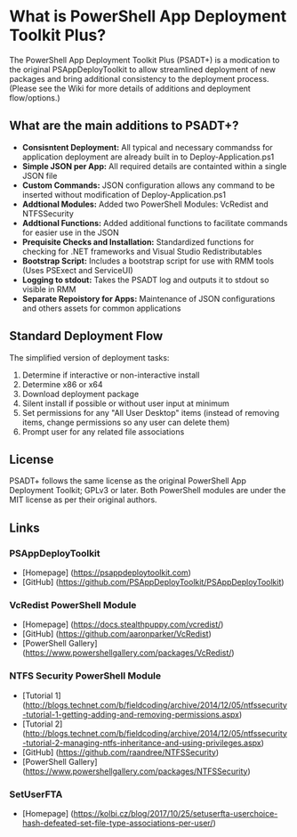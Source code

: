 # What is PowerShell App Deployment Toolkit Plus?

The PowerShell App Deployment Toolkit Plus (PSADT+) is a modication to the original PSAppDeployToolkit to allow streamlined deployment of new packages and bring additional consistency to the deployment process. (Please see the Wiki for more details of additions and deployment flow/options.)

## What are the main additions to PSADT+?

- **Consisntent Deployment:** All typical and necessary commandss for application deployment are already built in to Deploy-Application.ps1
- **Simple JSON per App:** All required details are containted within a single JSON file
- **Custom Commands:** JSON configuration allows any command to be inserted without modification of Deploy-Application.ps1
- **Addtional Modules:** Added two PowerShell Modules: VcRedist and NTFSSecurity
- **Addtional Functions:** Added additional functions to facilitate commands for easier use in the JSON
- **Prequisite Checks and Installation:** Standardized functions for checking for .NET frameworks and Visual Studio Redistributables
- **Bootstrap Script:** Includes a bootstrap script for use with RMM tools (Uses PSExect and ServiceUI)
- **Logging to stdout:** Takes the PSADT log and outputs it to stdout so visible in RMM
- **Separate Repoistory for Apps:** Maintenance of JSON configurations and others assets for common applications
 
## Standard Deployment Flow

The simplified version of deployment tasks:
    
1. Determine if interactive or non-interactive install
2. Determine x86 or x64
3. Download deployment package
4. Silent install if possible or without user input at minimum
5. Set permissions for any "All User Desktop" items (instead of removing items, change permissions so any user can delete them)
6. Prompt user for any related file associations

## License

PSADT+ follows the same license as the original PowerShell App Deployment Toolkit; GPLv3 or later. Both PowerShell modules are under the MIT license as per their original authors.

## Links

### PSAppDeployToolkit

- [Homepage] (https://psappdeploytoolkit.com)
- [GitHub] (https://github.com/PSAppDeployToolkit/PSAppDeployToolkit)

### VcRedist PowerShell Module

- [Homepage] (https://docs.stealthpuppy.com/vcredist/)
- [GitHub] (https://github.com/aaronparker/VcRedist)
- [PowerShell Gallery] (https://www.powershellgallery.com/packages/VcRedist/)

### NTFS Security PowerShell Module

- [Tutorial 1] (http://blogs.technet.com/b/fieldcoding/archive/2014/12/05/ntfssecurity-tutorial-1-getting-adding-and-removing-permissions.aspx)
- [Tutorial 2] (http://blogs.technet.com/b/fieldcoding/archive/2014/12/05/ntfssecurity-tutorial-2-managing-ntfs-inheritance-and-using-privileges.aspx)
- [GitHub] (https://github.com/raandree/NTFSSecurity)
- [PowerShell Gallery] (https://www.powershellgallery.com/packages/NTFSSecurity)

### SetUserFTA

- [Homepage] (https://kolbi.cz/blog/2017/10/25/setuserfta-userchoice-hash-defeated-set-file-type-associations-per-user/)
